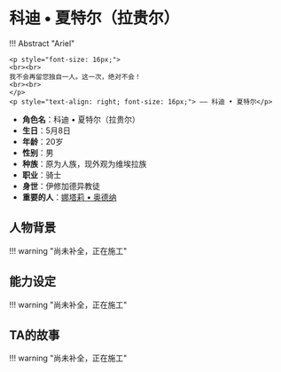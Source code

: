 # **科迪 • 夏特尔（拉贵尔）**

!!! Abstract "Ariel"

    <p style="font-size: 16px;">
    <br><br>
    我不会再留您独自一人。这一次，绝对不会！
    <br><br>
    </p>
    <p style="text-align: right; font-size: 16px;"> —— 科迪 • 夏特尔</p>

<div class="grid cards" markdown>

  - **角色名**：科迪 • 夏特尔（拉贵尔）
  - **生日**：5月8日
  - **年龄**：20岁
  - **性别**：男
  - **种族**：原为人族，现外观为维埃拉族
  - **职业**：骑士
  - **身世**：伊修加德异教徒
  - **重要的人**：[娜塔莉 • 奥德纳](Renascita.md)

</div>

## **人物背景**
!!! warning "尚未补全，正在施工"

## **能力设定**
!!! warning "尚未补全，正在施工"

## **TA的故事**
!!! warning "尚未补全，正在施工"